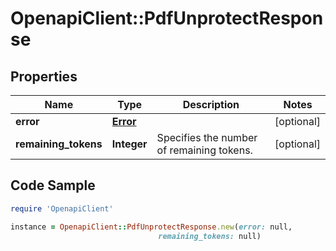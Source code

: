 # OpenapiClient::PdfUnprotectResponse

## Properties

Name | Type | Description | Notes
------------ | ------------- | ------------- | -------------
**error** | [**Error**](Error.md) |  | [optional] 
**remaining_tokens** | **Integer** | Specifies the number of remaining tokens. | [optional] 

## Code Sample

```ruby
require 'OpenapiClient'

instance = OpenapiClient::PdfUnprotectResponse.new(error: null,
                                 remaining_tokens: null)
```


